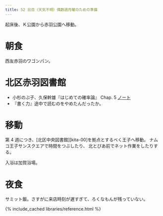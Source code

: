 ```yaml
---
title: 52 日目（天気不明）偶数週月曜のための準備
---
```


起床後、Ｋ公園から赤羽公園へ移動。

# 朝食

西友赤羽のワゴンパン。

# 北区赤羽図書館

* 小杉のぶ子、久保幹雄『はじめての確率論』 Chap. 5 [ノート][kosugi11]
* 『書く力』途中で読むのをやめたんだったか。

[kosugi11]: https://github.com/showa-yojyo/jupyter-notebooks/kosugi11

# 移動

第 4 週につき、[北区中央図書館][kita-00]を拠点とするべく王子へ移動。
ナムコ王子サンスクエアで時間をつぶしたり、
北とぴあ前でネット作業をしたりする。

入浴は加賀浴場。

# 夜食

サミット飯。さすがに来店時刻が遅すぎて、ろくなもんが残っていない。

{% include_cached libraries/reference.html %}
